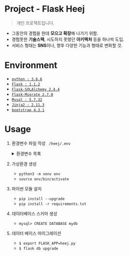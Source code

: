 # Project - Flask Heej
> 개인 프로젝트입니다.
- 그동안의 경험을 한데 **모으고 확장**해 나가기 위함.
- 경험못한 **기술스택**, 시도하지 못했던 **아키텍처** 등을 하나씩 도입.
- 서비스 형태는 **SNS**이나, 향후 다양한 기능과 형태로 변화할 것.

# Environment
- [`python : 3.6.6`](https://www.python.org/downloads/release/python-366/)
- [`Flask : 1.1.2`](https://flask.palletsprojects.com/en/1.1.x/)
- [`Flask-SQLAlchemy 2.4.4`](https://github.com/pallets/flask-sqlalchemy)
- [`Flask-Migrate 2.7.0`](https://github.com/pallets/flask-sqlalchemy)
- [`Mysql : 5.7.32`](https://www.mysql.com/)
- [`Jinja2 : 2.11.3`](https://jinja.palletsprojects.com/en/2.11.x/)
- [`bootstrap 4.3.1`](https://getbootstrap.com/docs/4.3/getting-started/introduction/)

# Usage
1. 환경변수 파일 작성 ``` /heej/.env```
    <details>
    <summary>환경변수 목록</summary>

    * FLASK_CONFIG : 'development' or 'test' or 'production'
    * DEV_DATABASE_URL : "mysql+pymysql://username:password@host:port/mydb?charset=utf8mb4"
    * TEST_DATABASE_URL : "mysql+pymysql://username:password@host:port/mydb?charset=utf8mb4"
    * DATABASE_URL : "mysql+pymysql://username:password@host:port/mydb?charset=utf8mb4"
    * MAIL_USERNAME : 메일 송신자 계정
    * MAIL_PASSWORD : 메일 송신자 비밀번호
    * MAIL_SERVER : "smtp.gmail.com"
    * MAIL_PORT : "587"
    * ADMINS : 서비스 관리자 계정
    * SECRET_KEY : 암호화 키

    </details>
2. 가상환경 생성
    * ```python3 -m venv env```
    * ```source env/bin/activate```
3. 파이썬 모듈 설치
    * ```pip install --upgrade```
    * ```pip install -r requirements.txt```
4. 데이터베이스 스키마 생성
    * ``` mysql> CREATE DATABASE mydb ```
5. 데이터 베이스 마이그레이션
    * ``` $ export FLASK_APP=heej.py ```
    * ``` $ flask db upgrade ```